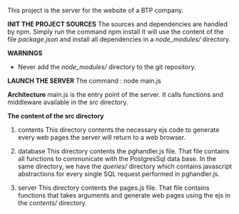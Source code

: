 This project is the server for the website of a BTP company.

**INIT THE PROJECT SOURCES**
The sources and dependencies are handled by npm.
Simply run the command 
  npm install
It will use the content of the file *package.json* and install all dependencies in a *node_modules/* directory.

**WARNINGS**
* Never add the *node_modules/* directory to the git repository.

**LAUNCH THE SERVER**
The command :
  node main.js

**Architecture**
main.js is the entry point of the server. It calls functions and middleware available in the *src* directory.

**The content of the src directory**

1. contents
This directory contents the necessary ejs code to generate every web pages the server will return to a web browser.

2. database
This directory contents the pghandler.js file. That file contains all functions to communicate with the PostgresSql data base.
In the same directory, we have the *queries/* directory which contains javascript abstractions for every single SQL request performed in pghandler.js.

3. server
This directory contents the pages.js file. That file contains functions that takes arguments and generate web pages using the ejs in the *contents/* directory.
